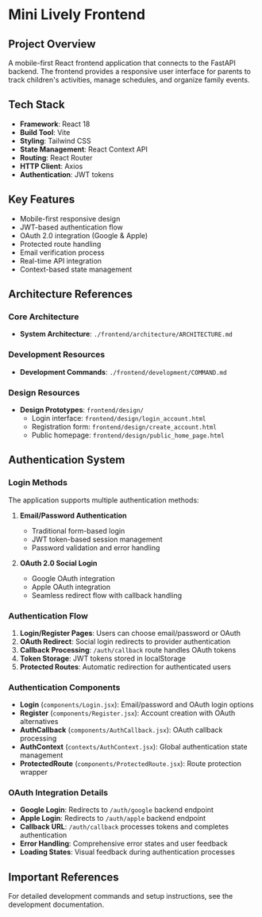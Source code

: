 # Mini Lively Frontend

## Project Overview
A mobile-first React frontend application that connects to the FastAPI backend. The frontend provides a responsive user interface for parents to track children's activities, manage schedules, and organize family events.

## Tech Stack
- **Framework**: React 18
- **Build Tool**: Vite
- **Styling**: Tailwind CSS
- **State Management**: React Context API
- **Routing**: React Router
- **HTTP Client**: Axios
- **Authentication**: JWT tokens

## Key Features
- Mobile-first responsive design
- JWT-based authentication flow
- OAuth 2.0 integration (Google & Apple)
- Protected route handling
- Email verification process
- Real-time API integration
- Context-based state management

## Architecture References

### Core Architecture
- **System Architecture**: `./frontend/architecture/ARCHITECTURE.md`

### Development Resources  
- **Development Commands**: `./frontend/development/COMMAND.md`

### Design Resources
- **Design Prototypes**: `frontend/design/`
  - Login interface: `frontend/design/login_account.html`
  - Registration form: `frontend/design/create_account.html`  
  - Public homepage: `frontend/design/public_home_page.html`

## Authentication System

### Login Methods
The application supports multiple authentication methods:

1. **Email/Password Authentication**
   - Traditional form-based login
   - JWT token-based session management
   - Password validation and error handling

2. **OAuth 2.0 Social Login** 
   - Google OAuth integration
   - Apple OAuth integration
   - Seamless redirect flow with callback handling

### Authentication Flow
1. **Login/Register Pages**: Users can choose email/password or OAuth
2. **OAuth Redirect**: Social login redirects to provider authentication
3. **Callback Processing**: `/auth/callback` route handles OAuth tokens
4. **Token Storage**: JWT tokens stored in localStorage
5. **Protected Routes**: Automatic redirection for authenticated users

### Authentication Components
- **Login** (`components/Login.jsx`): Email/password and OAuth login options
- **Register** (`components/Register.jsx`): Account creation with OAuth alternatives
- **AuthCallback** (`components/AuthCallback.jsx`): OAuth callback processing
- **AuthContext** (`contexts/AuthContext.jsx`): Global authentication state management
- **ProtectedRoute** (`components/ProtectedRoute.jsx`): Route protection wrapper

### OAuth Integration Details
- **Google Login**: Redirects to `/auth/google` backend endpoint
- **Apple Login**: Redirects to `/auth/apple` backend endpoint  
- **Callback URL**: `/auth/callback` processes tokens and completes authentication
- **Error Handling**: Comprehensive error states and user feedback
- **Loading States**: Visual feedback during authentication processes

## Important References

For detailed development commands and setup instructions, see the development documentation.
